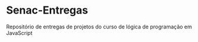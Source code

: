 # Senac-Entregas
Repositório de entregas de projetos do curso de lógica de programação em JavaScript
